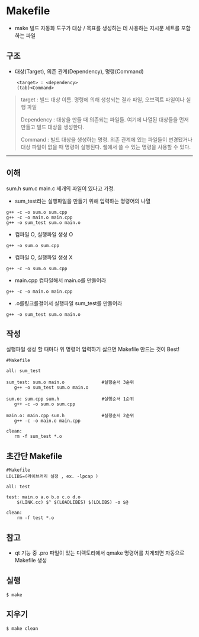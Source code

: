 # Makefile
 * make 빌드 자동화 도구가 대상 / 목표를 생성하는 데 사용하는 지시문 세트를 포함하는 파일
 
  
 ## 구조  
 * 대상(Target), 의존 관계(Dependency), 명령(Command)
 
```
    <target> : <dependency>
    (tab)<Command>
```

> target : 빌드 대상 이름. 명령에 의해 생성되는 결과 파일, 오브젝트 파일이나 실행 파일
>
> Dependency : 대상을 만들 때 의존되는 파일들. 여기에 나열된 대상들을 먼저 만들고 빌드 대상을 생성한다.
>
> Command : 빌드 대상을 생성하는 명령. 의존 관계에 있는 파일들이 변경됐거나 대상 파일이 없을 때 명령이 실행된다. 쉘에서 쓸 수 있는 명령을 사용할 수 있다.

 ***
 
 ## 이해

sum.h  sum.c  main.c 세개의 파일이 있다고 가정.

* sum_test라는 실행파일을 만들기 위해 입력하는 명령어의 나열
```
g++ -c -o sum.o sum.cpp
g++ -c -o main.o main.cpp
g++ -o sum_test sum.o main.o
```

  * 컴파일 O, 실행파일 생성 O
```
g++ -o sum.o sum.cpp
```

  * 컴파일 O, 실행파일 생성 X
```
g++ -c -o sum.o sum.cpp
```

  * main.cpp 컴파일해서 main.o를 만들어라
```
g++ -c -o main.o main.cpp
```

  * .o를링크를걸어서 실행파일 sum_test를 만들어라
```
g++ -o sum_test sum.o main.o
```

 ## 작성
 
 실행파일 생성 할 때마다 위 명령어 입력하기 싫으면 Makefile 만드는 것이 Best!
 ```
 #Makefile
 
 all: sum_test

sum_test: sum.o main.o              #실행순서 3순위
	g++ -o sum_test sum.o main.o

sum.o: sum.cpp sum.h                #실행순서 1순위
	g++ -c -o sum.o sum.cpp

main.o: main.cpp sum.h              #실행순서 2순위
	g++ -c -o main.o main.cpp

clean:
	rm -f sum_test *.o
  ```

## 초간단 Makefile

```
#Makefile
LDLIBS=(라이브러리 설정 , ex. -lpcap )

all: test

test: main.o a.o b.o c.o d.o
	$(LINK.cc) $^ $(LOADLIBES) $(LDLIBS) -o $@

clean:
	rm -f test *.o

```

## 참고
* qt 기능 중 .pro 파일이 있는 디렉토리에서 qmake 명령어를 치게되면 자동으로 Makefile 생성

  
## 실행

```
$ make
```

## 지우기
```
$ make clean
```
